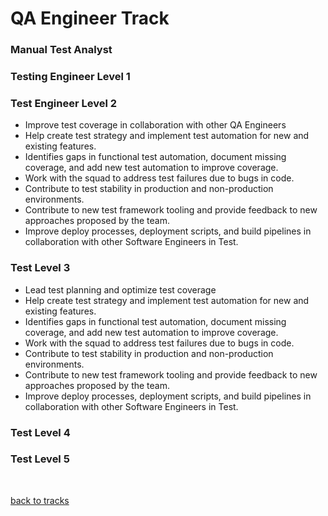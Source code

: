 # QA Engineer Track

### Manual Test Analyst

### Testing Engineer Level 1

### Test Engineer Level 2
<ul>
  <li>Improve test coverage in collaboration with other QA Engineers</li>
  <li>Help create test strategy and implement test automation for new and existing features.</li>
  <li>Identifies gaps in functional test automation, document missing coverage, and add new test automation to improve coverage.</li>
  <li>Work with the squad to address test failures due to bugs in code.</li>
  <li>Contribute to test stability in production and non-production environments.</li>
  <li>Contribute to new test framework tooling and provide feedback to new approaches proposed by the team.</li>
  <li>Improve deploy processes, deployment scripts, and build pipelines in collaboration with other Software Engineers in Test.</li>
</ul>

### Test Level 3
<ul>
  <li>Lead test planning and optimize test coverage</li>
  <li>Help create test strategy and implement test automation for new and existing features.</li>
  <li>Identifies gaps in functional test automation, document missing coverage, and add new test automation to improve coverage.</li>
  <li>Work with the squad to address test failures due to bugs in code.</li>
  <li>Contribute to test stability in production and non-production environments.</li>
  <li>Contribute to new test framework tooling and provide feedback to new approaches proposed by the team.</li>
  <li>Improve deploy processes, deployment scripts, and build pipelines in collaboration with other Software Engineers in Test.</li>
</ul>

### Test Level 4

### Test Level 5

<br>

[back to tracks](/growth-framework/tracks/ic_delivery.md)
